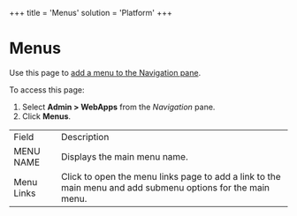 +++
title = 'Menus'
solution = 'Platform'
+++

# Menus

<div class="use">

Use this page to [add a menu to the Navigation
pane](../../WebApp_Dev/Add_a_Menu_to_the_Navigation_Pane.htm).

</div>

To access this page:

1.  Select **Admin \> WebApps** from the *Navigation* pane.
2.  Click
**Menus**.

|            |                                                                                                             |
| ---------- | ----------------------------------------------------------------------------------------------------------- |
| Field      | Description                                                                                                 |
| MENU NAME  | Displays the main menu name.                                                                                |
| Menu Links | Click to open the menu links page to add a link to the main menu and add submenu options for the main menu. |
